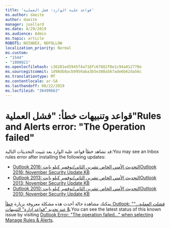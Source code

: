 ```yaml
---
title: 'قواعد علبة الوارد: فشل العملية'
ms.author: daeite
author: daeite
manager: joallard
ms.date: 4/29/2019
ms.audience: Admin
ms.topic: article
ROBOTS: NOINDEX, NOFOLLOW
localization_priority: Normal
ms.custom:
- "1544"
- "1800021"
ms.openlocfilehash: c36201e45945f4a718fc67682f8e1c94a012778e
ms.sourcegitcommit: 1d98db8acb9959aba3b5e308a567ade6b62da56c
ms.translationtype: MT
ms.contentlocale: ar-SA
ms.lasthandoff: 08/22/2019
ms.locfileid: "36499663"
---
```

# <a name="rules-and-alerts-error-the-operation-failed"></a><span data-ttu-id="9da20-102">قواعد وتنبيهات خطأ: "فشل العملية"</span><span class="sxs-lookup"><span data-stu-id="9da20-102">Rules and Alerts error: "The Operation failed"</span></span>

<span data-ttu-id="9da20-103">قد تشاهد خطأ قواعد علبة الوارد بعد تثبيت التحديثات التالية:</span><span class="sxs-lookup"><span data-stu-id="9da20-103">You may see an Inbox rules error after installing the following updates:</span></span>

- [<span data-ttu-id="9da20-104">Outlook 2016: التحديث الأمني الخاص تشرين الثاني/نوفمبر كيلو بايت</span><span class="sxs-lookup"><span data-stu-id="9da20-104">Outlook 2016: November Security Update KB</span></span>](https://support.microsoft.com/help/4461506)
- [<span data-ttu-id="9da20-105">Outlook 2013: التحديث الأمني الخاص تشرين الثاني/نوفمبر كيلو بايت</span><span class="sxs-lookup"><span data-stu-id="9da20-105">Outlook 2013: November Security Update KB</span></span>](https://support.microsoft.com/help/4461486)
- [<span data-ttu-id="9da20-106">Outlook 2010: التحديث الأمني الخاص تشرين الثاني/نوفمبر كيلو بايت</span><span class="sxs-lookup"><span data-stu-id="9da20-106">Outlook 2010: November Security Update KB</span></span>](https://support.microsoft.com/help/4461585)

<span data-ttu-id="9da20-107">يمكنك مشاهدة حالة أحدث هذه مشكلة معروفة بزيارة [خطأ Outlook: "فشلت العملية..." عند تحديد "قواعد إدارة" التنبيهات &](https://support.office.com/article/Outlook-Error-The-operation-failed-when-selecting-Manage-Rules-Alerts-64b6ff77-98c2-4564-9cbf-25bd8e17fb8b%20).</span><span class="sxs-lookup"><span data-stu-id="9da20-107">You can see the latest status of this known issue by visiting [Outlook Error: "The operation failed..." when selecting Manage Rules & Alerts](https://support.office.com/article/Outlook-Error-The-operation-failed-when-selecting-Manage-Rules-Alerts-64b6ff77-98c2-4564-9cbf-25bd8e17fb8b%20).</span></span>